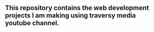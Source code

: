 ## This repository contains the web development projects I am making using traversy media youtube channel.

